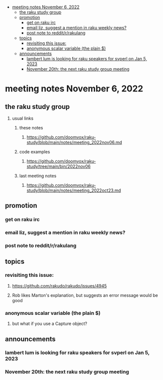 - [meeting notes November 6, 2022](#org8200f7a)
  - [the raku study group](#org5549bcd)
  - [promotion](#orgb0e3d32)
    - [get on raku irc](#org767005c)
    - [email liz, suggest a mention in raku weekly news?](#org2127687)
    - [post note to reddit/r/rakulang](#orgcaf77a0)
  - [topics](#org543928f)
    - [revisiting this issue:](#org1ca4e37)
    - [anonymous scalar variable (the plain $)](#org7cce646)
  - [announcements](#org26c403e)
    - [lambert lum is looking for raku speakers for svperl on Jan 5, 2023](#orgec57254)
    - [November 20th: the next raku study group meeting](#orga6f9128)


<a id="org8200f7a"></a>

# meeting notes November 6, 2022


<a id="org5549bcd"></a>

## the raku study group

1.  usual links

    1.  these notes
    
        1.  <https://github.com/doomvox/raku-study/blob/main/notes/meeting_2022nov06.md>
    
    2.  code examples
    
        1.  <https://github.com/doomvox/raku-study/tree/main/bin/2022nov06>
    
    3.  last meeting notes
    
        1.  <https://github.com/doomvox/raku-study/blob/main/notes/meeting_2022oct23.md>


<a id="orgb0e3d32"></a>

## promotion


<a id="org767005c"></a>

### get on raku irc


<a id="org2127687"></a>

### email liz, suggest a mention in raku weekly news?


<a id="orgcaf77a0"></a>

### post note to reddit/r/rakulang


<a id="org543928f"></a>

## topics


<a id="org1ca4e37"></a>

### revisiting this issue:

1.  <https://github.com/rakudo/rakudo/issues/4945>

2.  Rob likes Marton's explanation, but suggests an error message would be good


<a id="org7cce646"></a>

### anonymous scalar variable (the plain $)

1.  but what if you use a Capture object?


<a id="org26c403e"></a>

## announcements


<a id="orgec57254"></a>

### lambert lum is looking for raku speakers for svperl on Jan 5, 2023


<a id="orga6f9128"></a>

### November 20th: the next raku study group meeting
